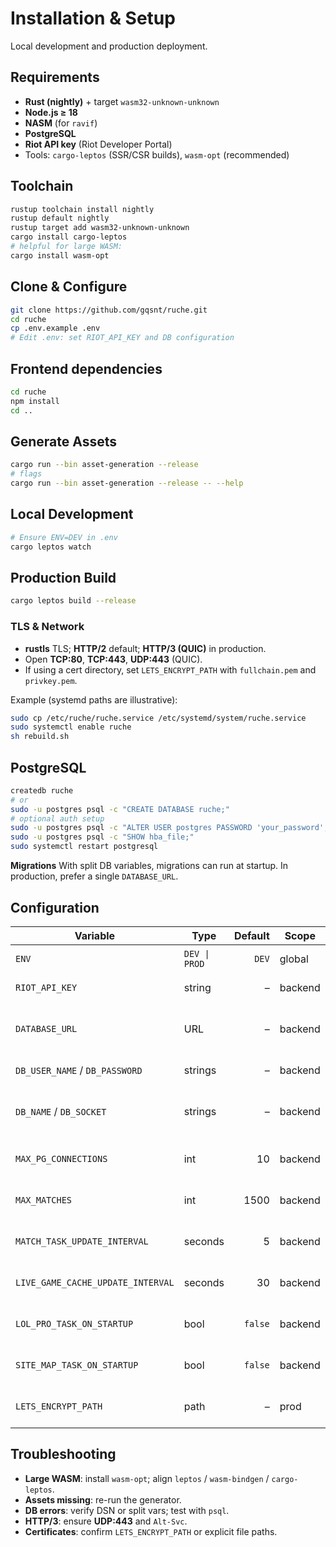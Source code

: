 
# Installation & Setup

Local development and production deployment.

## Requirements

- **Rust (nightly)** + target `wasm32-unknown-unknown`
- **Node.js ≥ 18**
- **NASM** (for `ravif`)
- **PostgreSQL**
- **Riot API key** (Riot Developer Portal)
- Tools: `cargo-leptos` (SSR/CSR builds), `wasm-opt` (recommended)

## Toolchain

```bash
rustup toolchain install nightly
rustup default nightly
rustup target add wasm32-unknown-unknown
cargo install cargo-leptos
# helpful for large WASM:
cargo install wasm-opt
````

## Clone & Configure

```bash
git clone https://github.com/gqsnt/ruche.git
cd ruche
cp .env.example .env
# Edit .env: set RIOT_API_KEY and DB configuration
```

## Frontend dependencies

```bash
cd ruche
npm install
cd ..
```

## Generate Assets

```bash
cargo run --bin asset-generation --release
# flags
cargo run --bin asset-generation --release -- --help
```

## Local Development

```bash
# Ensure ENV=DEV in .env
cargo leptos watch
```

## Production Build

```bash
cargo leptos build --release
```

### TLS & Network

* **rustls** TLS; **HTTP/2** default; **HTTP/3 (QUIC)** in production.
* Open **TCP:80**, **TCP:443**, **UDP:443** (QUIC).
* If using a cert directory, set `LETS_ENCRYPT_PATH` with `fullchain.pem` and `privkey.pem`.

Example (systemd paths are illustrative):

```bash
sudo cp /etc/ruche/ruche.service /etc/systemd/system/ruche.service
sudo systemctl enable ruche
sh rebuild.sh
```

## PostgreSQL

```bash
createdb ruche
# or
sudo -u postgres psql -c "CREATE DATABASE ruche;"
# optional auth setup
sudo -u postgres psql -c "ALTER USER postgres PASSWORD 'your_password';"
sudo -u postgres psql -c "SHOW hba_file;"
sudo systemctl restart postgresql
```

**Migrations**
With split DB variables, migrations can run at startup. In production, prefer a single `DATABASE_URL`.

## Configuration

| Variable                          | Type          | Default | Scope   | Description                          |
| --------------------------------- | ------------- | ------: | ------- | ------------------------------------ |
| `ENV`                             | `DEV \| PROD` |   `DEV` | global  | Execution mode.                      |
| `RIOT_API_KEY`                    | string        |       – | backend | Riot API key (Riven).                |
| `DATABASE_URL`                    | URL           |       – | backend | PostgreSQL DSN (preferred in prod).  |
| `DB_USER_NAME` / `DB_PASSWORD`    | strings       |       – | backend | Split DB credentials.                |
| `DB_NAME` / `DB_SOCKET`           | strings       |       – | backend | Split DB database and socket/host.   |
| `MAX_PG_CONNECTIONS`              | int           |      10 | backend | Pool size for split DB mode.         |
| `MAX_MATCHES`                     | int           |    1500 | backend | Soft cap for historical fetch.       |
| `MATCH_TASK_UPDATE_INTERVAL`      | seconds       |       5 | backend | Match updater cadence.               |
| `LIVE_GAME_CACHE_UPDATE_INTERVAL` | seconds       |      30 | backend | Live cache refresh cadence.          |
| `LOL_PRO_TASK_ON_STARTUP`         | bool          | `false` | backend | Sync pro players on startup.         |
| `SITE_MAP_TASK_ON_STARTUP`        | bool          | `false` | backend | Generate sitemap on startup.         |
| `LETS_ENCRYPT_PATH`               | path          |       – | prod    | Directory with TLS certs/keys.       |

## Troubleshooting

* **Large WASM**: install `wasm-opt`; align `leptos` / `wasm-bindgen` / `cargo-leptos`.
* **Assets missing**: re-run the generator.
* **DB errors**: verify DSN or split vars; test with `psql`.
* **HTTP/3**: ensure **UDP:443** and `Alt-Svc`.
* **Certificates**: confirm `LETS_ENCRYPT_PATH` or explicit file paths.